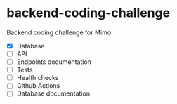 # backend-coding-challenge
Backend coding challenge for Mimo

- [X] Database
- [ ] API
- [ ] Endpoints documentation
- [ ] Tests
- [ ] Health checks
- [ ] Github Actions
- [ ] Database documentation
